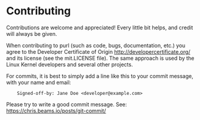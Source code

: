 # Contributing

Contributions are welcome and appreciated!
Every little bit helps, and credit will always be given.

When contributing to purl (such as code, bugs, documentation, etc.) you
agree to the Developer Certificate of Origin http://developercertificate.org/
and its license (see the mit.LICENSE file).  The same approach is used
by the Linux Kernel developers and several other projects.

For commits, it is best to simply add a line like this to your commit message,
with your name and email:
```
    Signed-off-by: Jane Doe <developer@example.com>
```

Please try to write a good commit message.
See: https://chris.beams.io/posts/git-commit/
